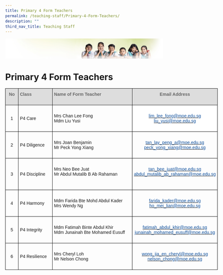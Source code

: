 ```yaml
---
title: Primary 4 Form Teachers
permalink: /teaching-staff/Primary-4-Form-Teachers/
description: ""
third_nav_title: Teaching Staff
---
```

![](/images/Banner.jpg)

Primary 4 Form Teachers
=======================

<style type="text/css">
.tg  {border-collapse:collapse;border-spacing:0;}
.tg td{border-color:black;border-style:solid;border-width:1px;font-family:Arial, sans-serif;font-size:14px;
  overflow:hidden;padding:10px 5px;word-break:normal;}
.tg th{border-color:black;border-style:solid;border-width:1px;font-family:Arial, sans-serif;font-size:14px;
  font-weight:normal;overflow:hidden;padding:10px 5px;word-break:normal;}
.tg .tg-cly1{text-align:left;vertical-align:middle}
.tg .tg-a4yv{background-color:#DDD;color:#666;font-weight:bold;text-align:center;vertical-align:top}
.tg .tg-6wao{background-color:#FFF;color:#10509C;text-align:center;vertical-align:top}
.tg .tg-e14l{background-color:#DDD;color:#666;font-weight:bold;text-align:left;vertical-align:top}
.tg .tg-nrix{text-align:center;vertical-align:middle}
.tg .tg-0lax{text-align:left;vertical-align:top}
.tg .tg-vgkv{color:#10509C;text-align:center;vertical-align:top}
</style>
<table class="tg" style="undefined;table-layout: fixed; width: 678px">
<colgroup>
<col style="width: 41px">
<col style="width: 109px">
<col style="width: 256px">
<col style="width: 272px">
</colgroup>
<thead>
  <tr>
    <th class="tg-a4yv">No<br><br></th>
    <th class="tg-e14l">Class<br><br></th>
    <th class="tg-e14l">Name of Form Teacher<br><br></th>
    <th class="tg-a4yv">Email Address<br><br></th>
  </tr>
</thead>
<tbody>
  <tr>
    <td class="tg-nrix">1</td>
    <td class="tg-cly1">P4 Care</td>
    <td class="tg-0lax"><br>Mrs Chan Lee Fong<br>Mdm Liu Yusi<br><br></td>
    <td class="tg-6wao"><br><a href="mailto:lim_lee_fong@moe.edu.sg"><span style="text-decoration:none;color:#10509C">lim_lee_fong@moe.edu.sg</span></a><br><a href="mailto:liu_yusi@moe.edu.sg"><span style="text-decoration:none;color:#10509C">liu_yusi@moe.edu.sg</span></a><br></td>
  </tr>
  <tr>
    <td class="tg-nrix">2</td>
    <td class="tg-cly1">P4 Diligence</td>
    <td class="tg-0lax"><br>Mrs Joan Benjamin<br>Mr Peck Yong Xiang<br><br></td>
    <td class="tg-vgkv"><br><a href="mailto:tan_lay_peng_a@moe.edu.sg" target="_blank" rel="noopener noreferrer"><span style="text-decoration:none;color:#10509C">tan_lay_peng_a@moe.edu.sg</span></a><br><a href="mailto:peck_yong_xiang@moe.edu.sg" target="_blank" rel="noopener noreferrer"><span style="text-decoration:none;color:#10509C">peck_yong_xiang@moe.edu.sg</span></a><br></td>
  </tr>
  <tr>
    <td class="tg-nrix">3</td>
    <td class="tg-cly1">P4 Discipline</td>
    <td class="tg-0lax"><br>Mrs Neo Bee Juat<br>Mr Abdul Mutalib B Ab Rahaman<br><br><br></td>
    <td class="tg-vgkv"><br><a href="mailto:tan_bee_juat@moe.edu.sg"><span style="text-decoration:none;color:#10509C">tan_bee_juat@moe.edu.sg</span></a><br><a href="mailto:abdul_mutalib_ab_rahaman@moe.edu.sg"><span style="text-decoration:none;color:#10509C">abdul_mutalib_ab_rahaman@moe.edu.sg</span></a><br></td>
  </tr>
  <tr>
    <td class="tg-nrix"> 4</td>
    <td class="tg-cly1">P4 Harmony </td>
    <td class="tg-0lax"><br>Mdm Farida Bte Mohd Abdul Kader<br>Mrs Wendy Ng<br><br></td>
    <td class="tg-vgkv"><br><a href="mailto:farida_kader@moe.edu.sg" target="_blank" rel="noopener noreferrer"><span style="text-decoration:none;color:#10509C">farida_kader@moe.edu.sg</span></a><br><a href="mailto:ho_mei_lian@moe.edu.sg" target="_blank" rel="noopener noreferrer"><span style="text-decoration:none;color:#10509C">ho_mei_lian@moe.edu.sg</span></a><br></td>
  </tr>
  <tr>
    <td class="tg-nrix">5 </td>
    <td class="tg-cly1">P4 Integrity</td>
    <td class="tg-0lax"><br>Mdm Fatimah Binte Abdul Khir<br>Mdm Junainah Bte Mohamed Eusuff<br><br></td>
    <td class="tg-nrix"> <a href="mailto:fatimah_abdul_khir@moe.edu.sg"><span style="text-decoration:none;color:#10509C">fatimah_abdul_khir@moe.edu.sg</span></a><br><a href="mailto:junainah_mohamed_eusuff@moe.edu.sg"><span style="text-decoration:none;color:#10509C">junainah_mohamed_eusuff@moe.edu.sg</span></a><br></td>
  </tr>
  <tr>
    <td class="tg-nrix">6 </td>
    <td class="tg-cly1">P4 Resilience</td>
    <td class="tg-cly1"> <br>Mrs Cheryl Loh<br>Mr Nelson Chong<br><br></td>
    <td class="tg-nrix"> <a href="mailto:wong_jia_en_cheryl@moe.edu.sg"><span style="text-decoration:none;color:#10509C">wong_jia_en_cheryl@moe.edu.sg</span></a><br><a href="mailto:nelson_chong@moe.edu.sg"><span style="text-decoration:none;color:#10509C">nelson_chong@moe.edu.sg</span></a><br></td>
  </tr>
</tbody>
</table>